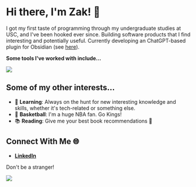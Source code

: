 # Hi there, I'm Zak! 👋

I got my first taste of programming through my undergraduate studies at USC, and I've been hooked ever since. Building software products that I find interesting and potentially useful. Currently developing an ChatGPT-based plugin for Obsidian (see [here](https://github.com/zakhij/obsidian-highlightaskgpt)). 


**Some tools I've worked with include...**
<p align="left">
  <a href="https://skillicons.dev">
    <img src="https://skillicons.dev/icons?i=aws,fastapi,html,js,mysql,py,ts" />
  </a>
</p>



## Some of my other interests...
- 🧠 **Learning**: Always on the hunt for new interesting knowledge and skills, whether it's tech-related or something else.
- 🏀 **Basketball**: I'm a huge NBA fan. Go Kings!
- 📚 **Reading**: Give me your best book recommendations 🙂

## Connect With Me 🌐
- [**LinkedIn**](https://www.linkedin.com/in/zakaria-hijaouy-115183172/)

Don't be a stranger!


![](https://komarev.com/ghpvc/?username=zakhij&color=green)

<!--
**zakhij/zakhij** is a ✨ _special_ ✨ repository because its `README.md` (this file) appears on your GitHub profile.

Here are some ideas to get you started:

- 🔭 I’m currently working on ...
- 🌱 I’m currently learning ...
- 👯 I’m looking to collaborate on ...
- 🤔 I’m looking for help with ...
- 💬 Ask me about ...
- 📫 How to reach me: ...
- 😄 Pronouns: ...
- ⚡ Fun fact: ...
-->
